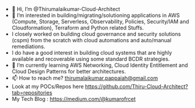 - 👋 Hi, I’m @Thirumalaikumar-Cloud-Architect
- 👀 I’m interested in building/migrating/solutioning applications in AWS (Compute, Storage, Serverless, Observability, Policies, Security/IAM and Cloudformation), Terraform and Python related Stuffs.
- I closely worked on building cloud governance and security solutions (cspm) from the scratch with cloud automations and auto/manual remediations.
- I do have a good interest in building cloud systems that are highly available and recoverable using some standard BCDR strategies. 
- 🌱 I’m currently learning AWS Networking, Cloud Identity Entitlement and Cloud Design Patterns for better architectures.
- 📫 How to reach me? thirumalaikumar.pappaiah@gmail.com
- Look at my POCs/Repos here https://github.com/Thiru-Cloud-Architect?tab=repositories
- My Tech Blog : https://medium.com/@kumarofrcet



<!---
Thirumalaikumar-Cloud-Engineer/Thirumalaikumar-Cloud-Engineer is a ✨ special ✨ repository because its `README.md` (this file) appears on your GitHub profile.
You can click the Preview link to take a look at your changes.
--->

